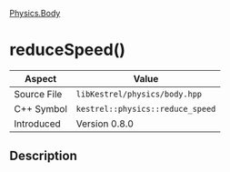[Physics.Body](index)
# reduceSpeed()
| Aspect | Value |
| --- | --- |
| Source File | `libKestrel/physics/body.hpp` |
| C++ Symbol | `kestrel::physics::reduce_speed` |
| Introduced | Version 0.8.0 |
## Description

